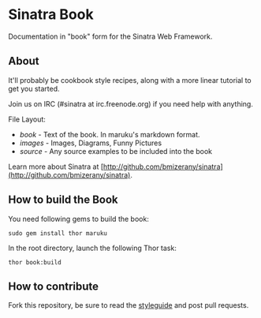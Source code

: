 Sinatra Book
============

Documentation in "book" form for the Sinatra Web Framework.

About
-----

It'll probably be cookbook style recipes, along with a more linear tutorial to get you started.

Join us on IRC (#sinatra at irc.freenode.org) if you need help with anything.

File Layout:

* _book_   - Text of the book.  In maruku's markdown format.
* _images_ - Images, Diagrams, Funny Pictures
* _source_ - Any source examples to be included into the book

Learn more about Sinatra at [http://github.com/bmizerany/sinatra](http://github.com/bmizerany/sinatra).


How to build the Book
---------------------

You need following gems to build the book:

    sudo gem install thor maruku

In the root directory, launch the following Thor task:

    thor book:build

How to contribute
-----------------

Fork this repository, be sure to read the [styleguide](http://github.com/cschneid/sinatra-book/wikis/how-to-contribute) and post pull requests.